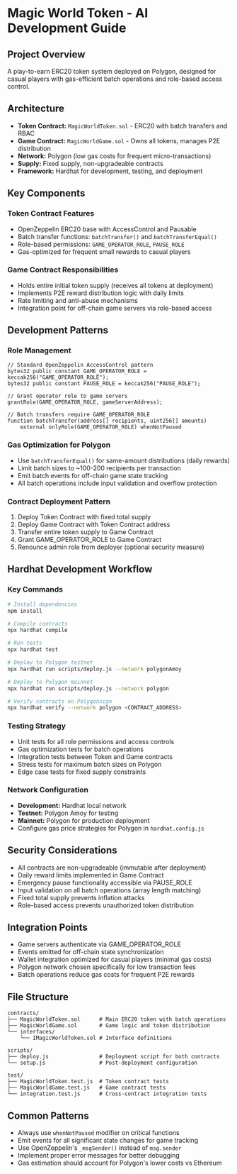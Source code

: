 # Magic World Token - AI Development Guide

## Project Overview

A play-to-earn ERC20 token system deployed on Polygon, designed for casual players with gas-efficient batch operations and role-based access control.

## Architecture

- **Token Contract:** `MagicWorldToken.sol` - ERC20 with batch transfers and RBAC
- **Game Contract:** `MagicWorldGame.sol` - Owns all tokens, manages P2E distribution
- **Network:** Polygon (low gas costs for frequent micro-transactions)
- **Supply:** Fixed supply, non-upgradeable contracts
- **Framework:** Hardhat for development, testing, and deployment

## Key Components

### Token Contract Features

- OpenZeppelin ERC20 base with AccessControl and Pausable
- Batch transfer functions: `batchTransfer()` and `batchTransferEqual()`
- Role-based permissions: `GAME_OPERATOR_ROLE`, `PAUSE_ROLE`
- Gas-optimized for frequent small rewards to casual players

### Game Contract Responsibilities

- Holds entire initial token supply (receives all tokens at deployment)
- Implements P2E reward distribution logic with daily limits
- Rate limiting and anti-abuse mechanisms
- Integration point for off-chain game servers via role-based access

## Development Patterns

### Role Management

```solidity
// Standard OpenZeppelin AccessControl pattern
bytes32 public constant GAME_OPERATOR_ROLE = keccak256("GAME_OPERATOR_ROLE");
bytes32 public constant PAUSE_ROLE = keccak256("PAUSE_ROLE");

// Grant operator role to game servers
grantRole(GAME_OPERATOR_ROLE, gameServerAddress);

// Batch transfers require GAME_OPERATOR_ROLE
function batchTransfer(address[] recipients, uint256[] amounts)
    external onlyRole(GAME_OPERATOR_ROLE) whenNotPaused
```

### Gas Optimization for Polygon

- Use `batchTransferEqual()` for same-amount distributions (daily rewards)
- Limit batch sizes to ~100-200 recipients per transaction
- Emit batch events for off-chain game state tracking
- All batch operations include input validation and overflow protection

### Contract Deployment Pattern

1. Deploy Token Contract with fixed total supply
2. Deploy Game Contract with Token Contract address
3. Transfer entire token supply to Game Contract
4. Grant GAME_OPERATOR_ROLE to Game Contract
5. Renounce admin role from deployer (optional security measure)

## Hardhat Development Workflow

### Key Commands

```bash
# Install dependencies
npm install

# Compile contracts
npx hardhat compile

# Run tests
npx hardhat test

# Deploy to Polygon testnet
npx hardhat run scripts/deploy.js --network polygonAmoy

# Deploy to Polygon mainnet
npx hardhat run scripts/deploy.js --network polygon

# Verify contracts on Polygonscan
npx hardhat verify --network polygon <CONTRACT_ADDRESS>
```

### Testing Strategy

- Unit tests for all role permissions and access controls
- Gas optimization tests for batch operations
- Integration tests between Token and Game contracts
- Stress tests for maximum batch sizes on Polygon
- Edge case tests for fixed supply constraints

### Network Configuration

- **Development:** Hardhat local network
- **Testnet:** Polygon Amoy for testing
- **Mainnet:** Polygon for production deployment
- Configure gas price strategies for Polygon in `hardhat.config.js`

## Security Considerations

- All contracts are non-upgradeable (immutable after deployment)
- Daily reward limits implemented in Game Contract
- Emergency pause functionality accessible via PAUSE_ROLE
- Input validation on all batch operations (array length matching)
- Fixed total supply prevents inflation attacks
- Role-based access prevents unauthorized token distribution

## Integration Points

- Game servers authenticate via GAME_OPERATOR_ROLE
- Events emitted for off-chain state synchronization
- Wallet integration optimized for casual players (minimal gas costs)
- Polygon network chosen specifically for low transaction fees
- Batch operations reduce gas costs for frequent P2E rewards

## File Structure

```
contracts/
├── MagicWorldToken.sol      # Main ERC20 token with batch operations
├── MagicWorldGame.sol       # Game logic and token distribution
└── interfaces/
    └── IMagicWorldToken.sol # Interface definitions

scripts/
├── deploy.js                # Deployment script for both contracts
└── setup.js                 # Post-deployment configuration

test/
├── MagicWorldToken.test.js  # Token contract tests
├── MagicWorldGame.test.js   # Game contract tests
└── integration.test.js      # Cross-contract integration tests
```

## Common Patterns

- Always use `whenNotPaused` modifier on critical functions
- Emit events for all significant state changes for game tracking
- Use OpenZeppelin's `_msgSender()` instead of `msg.sender`
- Implement proper error messages for better debugging
- Gas estimation should account for Polygon's lower costs vs Ethereum
